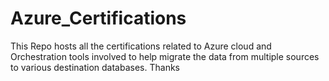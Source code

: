 # Azure_Certifications
This Repo hosts all the certifications related to Azure cloud and Orchestration tools involved to help migrate the data from multiple sources to various destination databases. Thanks
